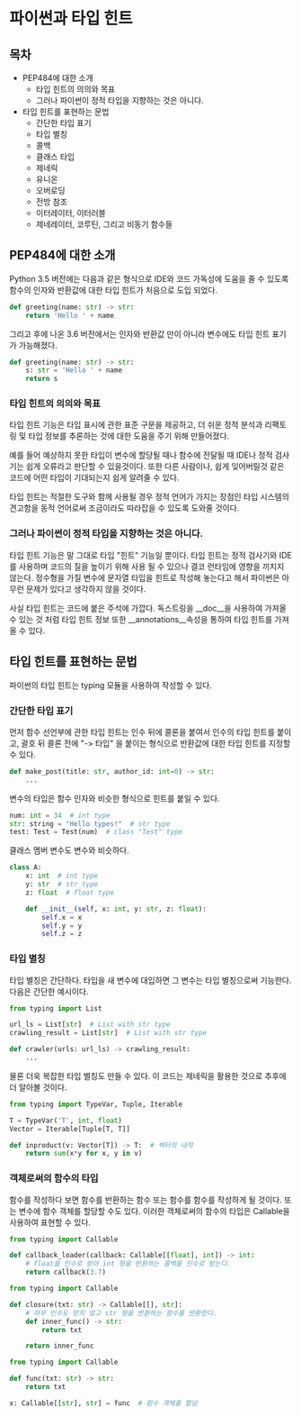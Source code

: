 # 파이썬과 타입 힌트
## 목차
- PEP484에 대한 소개
    - 타입 힌트의 의의와 목표
    - 그러나 파이썬이 정적 타입을 지향하는 것은 아니다.
- 타입 힌트를 표현하는 문법
    - 간단한 타입 표기
    - 타입 별칭
    - 콜백
    - 클래스 타입
    - 제네릭
    - 유니온
    - 오버로딩
    - 전방 참조
    - 이터레이터, 이터러블
    - 제네레이터, 코루틴, 그리고 비동기 함수들

## PEP484에 대한 소개
Python 3.5 버전에는 다음과 같은 형식으로 IDE와 코드 가독성에 도움을 줄 수 있도록 함수의 인자와 반환값에 대한 타입 힌트가 처음으로 도입 되었다. 
```py
def greeting(name: str) -> str:
    return 'Hello ' + name
```
그리고 후에 나온 3.6 버전에서는 인자와 반환값 만이 아니라 변수에도 타입 힌트 표기가 가능해졌다.
```py
def greeting(name: str) -> str:
    s: str = 'Hello ' + name
    return s
```

### 타입 힌트의 의의와 목표
타입 힌트 기능은 타입 표시에 관한 표준 구문을 제공하고, 더 쉬운 정적 분석과 리팩토링 및 타입 정보를 추론하는 것에 대한 도움을 주기 위해 만들어졌다.

예를 들어 예상하지 못한 타입이 변수에 할당될 때나 함수에 전달될 때 IDE나 정적 검사기는 쉽게 오류라고 판단할 수 있을것이다. 또한 다른 사람이나, 쉽게 잊어버릴것 같은 코드에 어떤 타입이 기대되는지 쉽게 알려줄 수 있다.

타입 힌트는 적절한 도구와 함께 사용될 경우 정적 언어가 가지는 장점인 타입 시스템의 견고함을 동적 언어로써 조금이라도 따라잡을 수 있도록 도와줄 것이다.

### 그러나 파이썬이 정적 타입을 지향하는 것은 아니다.
타입 힌트 기능은 말 그대로 타입 "힌트" 기능일 뿐이다. 타입 힌트는 정적 검사기와 IDE를 사용하며 코드의 질을 높이기 위해 사용 될 수 있으나 결코 런타임에 영향을 끼치지 않는다. 정수형을 가질 변수에 문자열 타입을 힌트로 작성해 놓는다고 해서 파이썬은 아무런 문제가 있다고 생각하지 않을 것이다. 

사실 타입 힌트는 코드에 붙은 주석에 가깝다. 독스트링을 __doc__을 사용하여 가져올 수 있는 것 처럼 타입 힌트 정보 또한 __annotations__속성을 통하여 타입 힌트를 가져올 수 있다.

## 타입 힌트를 표현하는 문법
파이썬의 타입 힌트는 typing 모듈을 사용하여 작성할 수 있다. 

### 간단한 타입 표기
먼저 함수 선언부에 관한 타입 힌트는 인수 뒤에 콜론을 붙여서 인수의 타입 힌트를 붙이고, 괄호 뒤 콜론 전에 "-> 타입" 을 붙이는 형식으로 반환값에 대한 타입 힌트를 지정할 수 있다.
```py
def make_post(title: str, author_id: int=0) -> str:
    ...
```
변수의 타입은 함수 인자와 비슷한 형식으로 힌트를 붙일 수 있다.
```py
num: int = 34  # int type
str: string = "Hello types!"  # str type
test: Test = Test(num)  # class "Test" type
```
클래스 멤버 변수도 변수와 비슷하다.
```py
class A:
    x: int  # int type
    y: str  # str type
    z: float  # float type

    def __init__(self, x: int, y: str, z: float):
        self.x = x
        self.y = y
        self.z = z
```

### 타입 별칭
타입 별칭은 간단하다. 타입을 새 변수에 대입하면 그 변수는 타입 별칭으로써 기능한다. 다음은 간단한 예시이다.
```py
from typing import List

url_ls = List[str]  # List with str type 
crawling_result = List[str]  # List with str type 

def crawler(urls: url_ls) -> crawling_result:
    ...
```
물론 더욱 복잡한 타입 별칭도 만들 수 있다. 이 코드는 제네릭을 활용한 것으로 추후에 더 알아볼 것이다.
```py
from typing import TypeVar, Tuple, Iterable

T = TypeVar('T', int, float)
Vector = Iterable[Tuple[T, T]]

def inproduct(v: Vector[T]) -> T:  # 벡터의 내적
    return sum(x*y for x, y in v)
```

### 객체로써의 함수의 타입
함수를 작성하다 보면 함수를 반환하는 함수 또는 함수를  함수를 작성하게 될 것이다. 또는 변수에 함수 객체를 할당할 수도 있다. 이러한 객체로써의 함수의 타입은 Callable을 사용하여 표현할 수 있다.

```py
from typing import Callable

def callback_loader(callback: Callable[[float], int]) -> int:
    # float을 인수로 받아 int 형을 반환하는 콜백을 인수로 받는다.
    return callback(3.7)
```
```py
from typing import Callable

def closure(txt: str) -> Callable[[], str]:
    # 아무 인수도 받지 않고 str 형을 반환하는 함수를 반환한다.
    def inner_func() -> str:
        return txt

    return inner_func
```
```py
from typing import Callable

def func(txt: str) -> str:
    return txt

x: Callable[[str], str] = func  # 함수 객체를 할당
```


